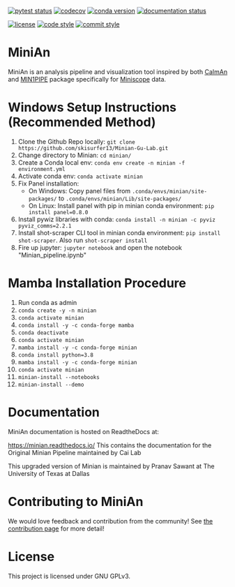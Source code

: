 [![pytest status](https://github.com/denisecailab/minian/workflows/pytest/badge.svg?branch=master)](https://github.com/DeniseCaiLab/minian/actions?query=workflow%3Apytest)
[![codecov](https://codecov.io/gh/DeniseCaiLab/minian/branch/master/graph/badge.svg)](https://codecov.io/gh/DeniseCaiLab/minian)
[![conda version](https://img.shields.io/conda/vn/conda-forge/minian.svg)](https://anaconda.org/conda-forge/minian)
[![documentation status](https://readthedocs.org/projects/minian/badge/?version=latest)](https://minian.readthedocs.io/en/latest/?badge=latest)

[![license](https://img.shields.io/github/license/denisecailab/minian)](https://www.gnu.org/licenses/gpl-3.0)
[![code style](https://img.shields.io/badge/code%20style-black-000000.svg)](https://github.com/psf/black)
[![commit style](https://img.shields.io/badge/commit_style-conventional-orange)](https://conventionalcommits.org)


# MiniAn

MiniAn is an analysis pipeline and visualization tool inspired by both [CaImAn](https://github.com/flatironinstitute/CaImAn) and [MIN1PIPE](https://github.com/JinghaoLu/MIN1PIPE) package specifically for [Miniscope](http://miniscope.org/index.php/Main_Page) data.

# Windows Setup Instructions (Recommended Method)

1. Clone the Github Repo locally: `git clone https://github.com/skisurfer13/Minian-Gu-Lab.git`
1. Change directory to Minian: `cd minian/`
1. Create a Conda local env: `conda env create -n minian -f environment.yml`
1. Activate conda env: `conda activate minian`
1. Fix Panel installation:
    * On Windows: Copy panel files from `.conda/envs/minian/site-packages/` to `.conda/envs/minian/Lib/site-packages/`
    * On Linux: Install panel with pip in minian conda environment: `pip install panel=0.8.0`
1. Install pywiz libraries with conda: `conda install -n minian -c pyviz pyviz_comms=2.2.1`
1. Install shot-scraper CLI tool in minian conda environment: `pip install shot-scraper`. Also run `shot-scraper install` 
1. Fire up jupyter: `jupyter notebook` and open the notebook "Minian_pipeline.ipynb"

# Mamba Installation Procedure

1. Run conda as admin
1. `conda create -y -n minian`
1. `conda activate minian`
1. `conda install -y -c conda-forge mamba`
1. `conda deactivate`
1. `conda activate minian`
1. `mamba install -y -c conda-forge minian`
1. `conda install python=3.8`
1. `mamba install -y -c conda-forge minian`
1. `conda activate minian`
1. `minian-install --notebooks`
1. `minian-install --demo`

# Documentation

MiniAn documentation is hosted on ReadtheDocs at:

https://minian.readthedocs.io/
This contains the documentation for the Original Minian Pipeline maintained by Cai Lab

This upgraded version of Minian is maintained by Pranav Sawant at The University of Texas at Dallas 

# Contributing to MiniAn

We would love feedback and contribution from the community!
See [the contribution page](https://minian.readthedocs.io/en/latest/start_guide/contribute.html) for more detail!

# License

This project is licensed under GNU GPLv3.
